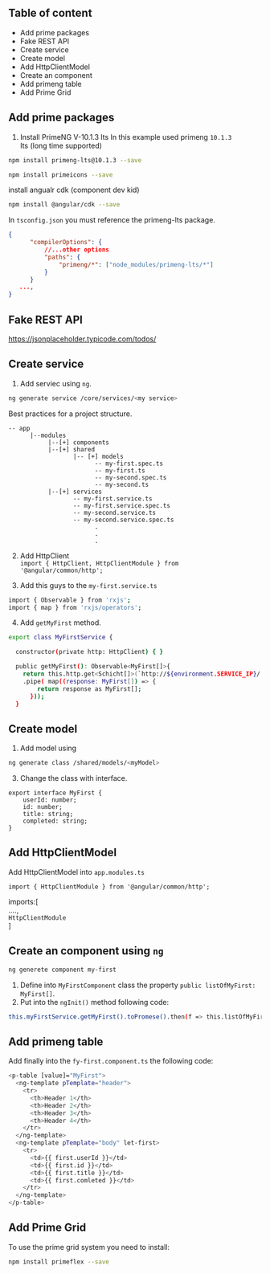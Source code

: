## Table of content
* Add prime packages
* Fake REST API
* Create service
* Create model
* Add HttpClientModel
* Create an component
* Add primeng table
* Add Prime Grid


## Add prime packages

1. Install PrimeNG V-10.1.3 lts
In this example used primeng `10.1.3`</br>
lts (long time supported) </br>
```bash
npm install primeng-lts@10.1.3 --save
```

```bash
npm install primeicons --save
```

install angualr cdk (component dev kid)
```bash
npm install @angular/cdk --save
```

In `tsconfig.json` you must reference the primeng-lts package.
```json
{ 
      "compilerOptions": {
          //...other options
          "paths": {
              "primeng/*": ["node_modules/primeng-lts/*"]
          }
      }
   ...,
}
```

## Fake REST API

https://jsonplaceholder.typicode.com/todos/

## Create service

1. Add serviec using `ng`. 
```bash
ng generate service /core/services/<my service>
```

Best practices for a project structure.
```
-- app
      |--modules
           |--[+] components
           |--[+] shared
                  |-- [+] models 
                        -- my-first.spec.ts
                        -- my-first.ts
                        -- my-second.spec.ts
                        -- my-second.ts
           |--[+] services
                  -- my-first.service.ts
                  -- my-first.service.spec.ts
                  -- my-second.service.ts
                  -- my-second.service.spec.ts
                        .
                        .
                        .
```

2. Add HttpClient </br>
`import { HttpClient, HttpClientModule } from '@angular/common/http';`

3. Add this guys to the `my-first.service.ts`

```bash
import { Observable } from 'rxjs';
import { map } from 'rxjs/operators';
```

4. Add `getMyFirst` method.

```bash
export class MyFirstService {

  constructor(private http: HttpClient) { }

  public getMyFirst(): Observable<MyFirst[]>{
    return this.http.get<Schicht[]>(`http://${environment.SERVICE_IP}/...`)
    .pipe( map((response: MyFirst[]) => {
        return response as MyFirst[];
      }));
  }
```

## Create model
1. Add model using 
```bash
ng generate class /shared/models/<myModel>
``` 
3. Change the class with interface.

```
export interface MyFirst {
    userId: number;
    id: number;
    title: string;
    completed: string;
}
```

## Add HttpClientModel

Add HttpClientModel into `app.modules.ts`

`import { HttpClientModule } from '@angular/common/http';`

imports:[</br>
....,</br>
`HttpClientModule` </br>
]

## Create an component using `ng`

```bash
ng generete component my-first
```

1. Define into `MyFirstComponent` class the property `public listOfMyFirst: MyFirst[]`.
2. Put into the `ngInit()` method following code: 
```bash
this.myFirstService.getMyFirst().toPromese().then(f => this.listOfMyFirst = s);
```
## Add primeng table
Add finally into the `fy-first.component.ts` the following code:

```bash
<p-table [value]="MyFirst">
  <ng-template pTemplate="header">
    <tr>
      <th>Header 1</th>
      <th>Header 2</th>
      <th>Header 3</th>
      <th>Header 4</th>
    </tr>
  </ng-template>
  <ng-template pTemplate="body" let-first>
    <tr>
      <td>{{ first.userId }}</td>
      <td>{{ first.id }}</td>
      <td>{{ first.title }}</td>
      <td>{{ first.comleted }}</td>
    </tr>
  </ng-template>
</p-table>
```

## Add Prime Grid

To use the prime grid system you need to install:

```bash
npm install primeflex --save
```


